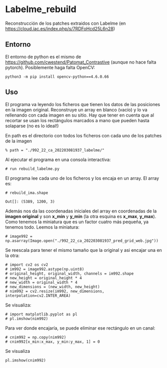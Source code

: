 # Labelme_rebuild
Reconstrucción de los patches extraidos con Labelme (en https://cloud.iac.es/index.php/s/7RDFoHcd25L6n28)

## Entorno
El entorno de python es el mismo de https://github.com/cwestend/Patomat_Contrastive (aunque no hace falta pytorch).
Posiblemente haga falta OpenCV:

```
python3 -m pip install opencv-python==4.6.0.66

```

## Uso
El programa va leyendo los ficheros que tienen los datos de las posiciones en la imagen original. Reconstruye un array
en blanco (vacío) y lo  va rellenando con cada imagen en su sitio. Hay que tener en cuenta que al recortar se usan los
rectángulos marcados a mano que pueden hasta solaparse (no es lo ideal!)

En path es el directorio con todos los ficheros con cada uno de los patches de la imagen

```
% path = "./992_22_ca_202203081937_labelme/"

```

Al ejecutar el programa en una consola interactiva:

```
# run rebuild_labelme.py
```
El programa lee cada uno de los ficheros y los encaja en un array. El array es:

```
# rebuild_ima.shape

Out[]: (5389, 1200, 3)

```

Además nos da las coordenadas iniciales del array en coordenadas de la **imagen original** y son **x_min** y **y_min**
(la otra esquina es **x_max**, **y_max**). 
Como tenemos la miniatura que es un factor cuatro más pequeña, ya tenemos todo.
Leemos la miniatura:

```
# image992 = np.asarray(Image.open("./992_22_ca_202203081937_pred_grid_web.jpg"))

```
Se reescala para tener el mismo tamaño que la original y asi encajar una en la otra:

```
# import cv2 os cv2
# im992 = image992.astype(np.uint8)
# original_height, original_width, channels = im992.shape
# new_height = original_height * 4
# new_width = original_width * 4
# new_dimensions = (new_width, new_height)
# nim992 = cv2.resize(im992, new_dimensions, interpolation=cv2.INTER_AREA)

```

Se visualiza:
```
# import matplotlib.pyplot as pl
# pl.imshow(nim992)
```
Para ver donde encajaría, se puede eliminar ese rectángulo en un canal:

```
# cnim992 = np.copy(nim992)
# cnim992[x_min:x_max, y_min:y_max, 1] = 0

```
Se visualiza

```
pl.imshow(cnim992)

```













